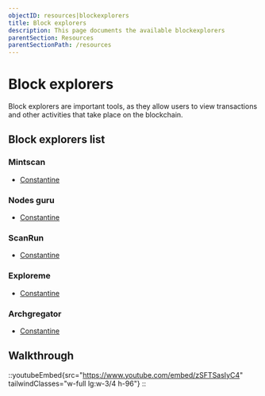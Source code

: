 ```yaml
---
objectID: resources|blockexplorers
title: Block explorers
description: This page documents the available blockexplorers
parentSection: Resources
parentSectionPath: /resources
---
```


# Block explorers

Block explorers are important tools, as they allow users to view transactions and other activities that take place on the blockchain.

## Block explorers list


### Mintscan
- <a href="https://testnet.mintscan.io/archway-testnet" target="_blank"> Constantine </a>

### Nodes guru
- <a href="https://testnet.archway.explorers.guru/" target="_blank">Constantine</a>

### ScanRun
- <a href="https://scanrun.io/archway-testnet" target="_blank"> Constantine </a>

### Exploreme
- <a href="https://archway.exploreme.pro/" target="_blank">Constantine</a>

### Archgregator
- <a href="https://archgregator.online/" target="_blank">Constantine</a>

## Walkthrough
::youtubeEmbed{src="https://www.youtube.com/embed/zSFTSasIyC4" tailwindClasses="w-full lg:w-3/4 h-96"}
::
